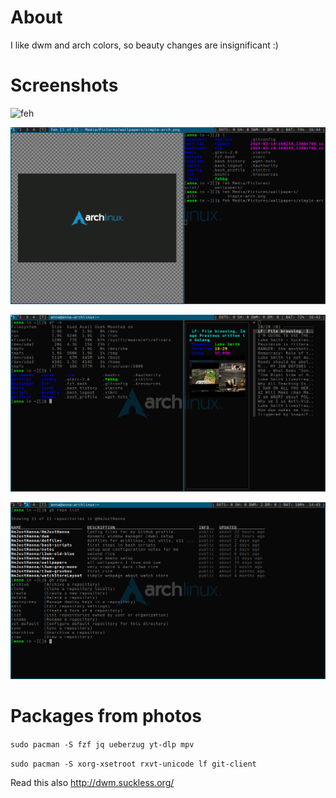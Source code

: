 # About

I like dwm and arch colors, so beauty changes are insignificant :)

# Screenshots

![feh](/assets/images/tux.png)

![lf](/assets/images/lf.png)

![yt-dlp](/assets/images/yt-dlp.png)

![git-client](/assets/images/gh.png)

# Packages from photos

`sudo pacman -S fzf jq ueberzug yt-dlp mpv`

`sudo pacman -S xorg-xsetroot rxvt-unicode lf git-client `

Read this also http://dwm.suckless.org/
